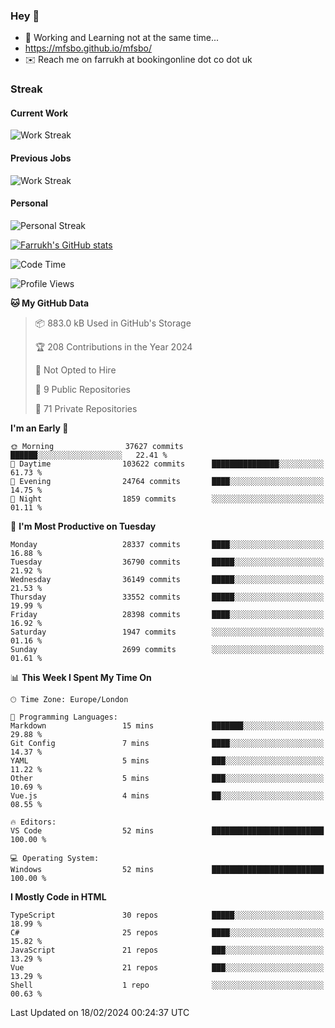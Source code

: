 ### Hey 👋

- 🏃 Working and Learning not at the same time...
- https://mfsbo.github.io/mfsbo/
- ✉️ Reach me on farrukh at bookingonline dot co dot uk

### Streak
#### Current Work
![Work Streak](https://streak-stats.demolab.com/?user=mfsbo)
#### Previous Jobs
![Work Streak](https://streak-stats.demolab.com/?user=farrukhcw)
#### Personal
![Personal Streak](https://streak-stats.demolab.com/?user=farrukhsubhani)

[![Farrukh's GitHub stats](https://github-readme-stats.vercel.app/api?username=mfsbo&hide=stars&count_private=true)](https://github.com/mfsbo/)

<!--START_SECTION:waka-->
![Code Time](http://img.shields.io/badge/Code%20Time-577%20hrs%2056%20mins-blue)

![Profile Views](http://img.shields.io/badge/Profile%20Views-0-blue)

**🐱 My GitHub Data** 

> 📦 883.0 kB Used in GitHub's Storage 
 > 
> 🏆 208 Contributions in the Year 2024
 > 
> 🚫 Not Opted to Hire
 > 
> 📜 9 Public Repositories 
 > 
> 🔑 71 Private Repositories 
 > 
**I'm an Early 🐤** 

```text
🌞 Morning                37627 commits       ██████░░░░░░░░░░░░░░░░░░░   22.41 % 
🌆 Daytime                103622 commits      ███████████████░░░░░░░░░░   61.73 % 
🌃 Evening                24764 commits       ████░░░░░░░░░░░░░░░░░░░░░   14.75 % 
🌙 Night                  1859 commits        ░░░░░░░░░░░░░░░░░░░░░░░░░   01.11 % 
```
📅 **I'm Most Productive on Tuesday** 

```text
Monday                   28337 commits       ████░░░░░░░░░░░░░░░░░░░░░   16.88 % 
Tuesday                  36790 commits       █████░░░░░░░░░░░░░░░░░░░░   21.92 % 
Wednesday                36149 commits       █████░░░░░░░░░░░░░░░░░░░░   21.53 % 
Thursday                 33552 commits       █████░░░░░░░░░░░░░░░░░░░░   19.99 % 
Friday                   28398 commits       ████░░░░░░░░░░░░░░░░░░░░░   16.92 % 
Saturday                 1947 commits        ░░░░░░░░░░░░░░░░░░░░░░░░░   01.16 % 
Sunday                   2699 commits        ░░░░░░░░░░░░░░░░░░░░░░░░░   01.61 % 
```


📊 **This Week I Spent My Time On** 

```text
🕑︎ Time Zone: Europe/London

💬 Programming Languages: 
Markdown                 15 mins             ███████░░░░░░░░░░░░░░░░░░   29.88 % 
Git Config               7 mins              ████░░░░░░░░░░░░░░░░░░░░░   14.37 % 
YAML                     5 mins              ███░░░░░░░░░░░░░░░░░░░░░░   11.22 % 
Other                    5 mins              ███░░░░░░░░░░░░░░░░░░░░░░   10.69 % 
Vue.js                   4 mins              ██░░░░░░░░░░░░░░░░░░░░░░░   08.55 % 

🔥 Editors: 
VS Code                  52 mins             █████████████████████████   100.00 % 

💻 Operating System: 
Windows                  52 mins             █████████████████████████   100.00 % 
```

**I Mostly Code in HTML** 

```text
TypeScript               30 repos            █████░░░░░░░░░░░░░░░░░░░░   18.99 % 
C#                       25 repos            ████░░░░░░░░░░░░░░░░░░░░░   15.82 % 
JavaScript               21 repos            ███░░░░░░░░░░░░░░░░░░░░░░   13.29 % 
Vue                      21 repos            ███░░░░░░░░░░░░░░░░░░░░░░   13.29 % 
Shell                    1 repo              ░░░░░░░░░░░░░░░░░░░░░░░░░   00.63 % 
```




 Last Updated on 18/02/2024 00:24:37 UTC
<!--END_SECTION:waka-->
<!--
**mfsbo/mfsbo** is a ✨ _special_ ✨ repository because its `README.md` (this file) appears on your GitHub profile.

Here are some ideas to get you started:

- 🔭 I’m currently working on ...
- 🌱 I’m currently learning ...
- 👯 I’m looking to collaborate on ...
- 🤔 I’m looking for help with ...
- 💬 Ask me about ...
- 📫 How to reach me: ...
- 😄 Pronouns: ...
- ⚡ Fun fact: ...
-->
